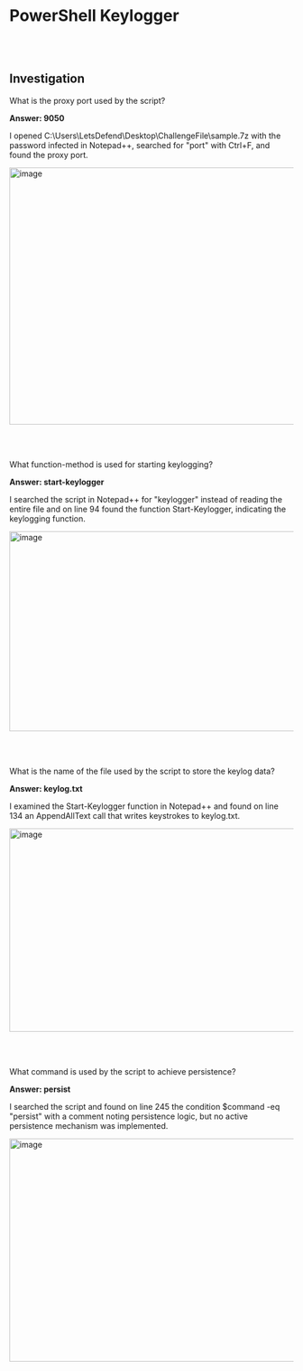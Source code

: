 # PowerShell Keylogger

<br><br>

## Investigation

<p>What is the proxy port used by the script?</p>
<strong>Answer: 9050 </strong>
<p>
I opened C:\Users\LetsDefend\Desktop\ChallengeFile\sample.7z with the password infected in Notepad++, searched for "port" with Ctrl+F, and found the proxy port.
</p>
<img width="724" height="455" alt="image" src="https://github.com/user-attachments/assets/2401081e-f5f6-4361-9d49-9acebafc50d4" />

<br><br>

<p>What function-method is used for starting keylogging?</p>
<strong>Answer: start-keylogger</strong>
<p>I searched the script in Notepad++ for "keylogger" instead of reading the entire file and on line 94 found the function Start-Keylogger, indicating the keylogging function.</p>
<img width="721" height="354" alt="image" src="https://github.com/user-attachments/assets/dd0072db-3b94-478a-a9f6-61a9ee4844c0" />

<br><br>

<p>What is the name of the file used by the script to store the keylog data?</p>
<strong>Answer: keylog.txt</strong>
<p>I examined the Start-Keylogger function in Notepad++ and found on line 134 an AppendAllText call that writes keystrokes to keylog.txt.</p>
<img width="803" height="360" alt="image" src="https://github.com/user-attachments/assets/59467eb7-fc5c-4bf6-8084-40fd7e20cefc" />

<br><br>

<p>What command is used by the script to achieve persistence?</p>
<strong>Answer: persist</strong>
<p>I searched the script and found on line 245 the condition $command -eq "persist" with a comment noting persistence logic, but no active persistence mechanism was implemented.</p>
<img width="717" height="395" alt="image" src="https://github.com/user-attachments/assets/b54eaacc-d748-4c86-99d1-cc2c59855eba" />

<br><br>





